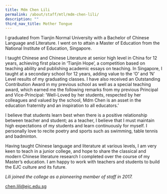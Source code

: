 ```yaml
---
title: Mdm Chen Lili
permalink: /about/staff/mtl/mdm-chen-lili/
description: ""
third_nav_title: Mother Tongue
---
```





I graduated from Tianjin Normal University with a Bachelor of Chinese Language and Literature. I went on to attain a Master of Education from the National Institute of Education, Singapore.

I taught Chinese and Chinese Literature at senior high level in China for 12 years, achieving first place in ‘Tianjin Hope’, a competition based on teaching ability and publishing academic essays on teaching. In Singapore, I taught at a secondary school for 12 years, adding value to the ‘O’ and ‘N’ Level results of my graduating classes. I have also received an Outstanding Contribution Award in my previous school as well as a special teaching award, which earned me the following remarks from my previous Principal and Vice-Principal: ‘Well-Loved by her students, respected by her colleagues and valued by the school, Mdm Chen is an asset in the education fraternity and an inspiration to all educators.’

I believe that students learn best when there is a positive relationship between teacher and student; as a teacher, I believe that I must maintain high expectations of my students and learn continuously for myself. I personally love to recite poetry and sports such as swimming, table tennis and badminton.

Having taught Chinese language and literature at various levels, I am very keen to teach in a junior college, and hope to share the classical and modern Chinese literature research I completed over the course of my Master’s education. I am happy to work with teachers and students to build the EJC culture and its future.

_Lili joined the college as a pioneering member of staff in 2017._

[chen.lili@ejc.edu.sg](mailto:chen.lili@ejc.edu.sg)